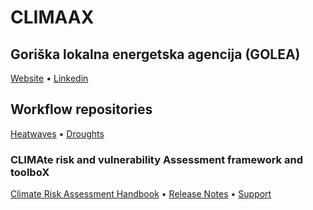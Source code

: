 # CLIMAAX

## Goriška lokalna energetska agencija (GOLEA)

[Website](https://www.golea.si/) • [Linkedin](https://si.linkedin.com/company/golea)

## Workflow repositories

[Heatwaves](https://github.com/golea-climaax/HEATWAVES) •
[Droughts](https://github.com/golea-climaax/DROUGHTS)

### CLIMAte risk and vulnerability Assessment framework and toolboX

[Climate Risk Assessment Handbook](https://handbook.climaax.eu/intro.html) • [Release Notes](https://github.com/CLIMAAX/crabook/releases) • [Support](https://handbook.climaax.eu/resources/support.html)

